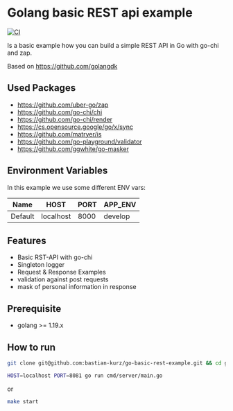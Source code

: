 # Golang basic REST api example
[![CI](https://github.com/bastian-kurz/go-basic-rest-example/actions/workflows/ci.yml/badge.svg)](https://github.com/bastian-kurz/go-basic-rest-example/actions/workflows/ci.yml)

Is a basic example how you can build a simple REST API in Go with go-chi and zap.

Based on https://github.com/golangdk

## Used Packages

- https://github.com/uber-go/zap
- https://github.com/go-chi/chi
- https://github.com/go-chi/render
- https://cs.opensource.google/go/x/sync
- https://github.com/matryer/is
- https://github.com/go-playground/validator
- https://github.com/ggwhite/go-masker

## Environment Variables
In this example we use some different ENV vars:

| Name     | HOST | PORT | APP_ENV |
|----------|------|------|------|
|  Default | localhost | 8000 | develop |


## Features

- Basic RST-API with go-chi
- Singleton logger
- Request & Response Examples
- validation against post requests
- mask of personal information in response

## Prerequisite

- golang >= 1.19.x

## How to run
```bash
git clone git@github.com:bastian-kurz/go-basic-rest-example.git && cd go-basic-rest-example
```
```bash
HOST=localhost PORT=8081 go run cmd/server/main.go
```
or
```bash
make start
```
